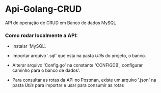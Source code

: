 # Api-Golang-CRUD
API de operação de CRUD em Banco de dados MySQL



### Como rodar localmente a API:

 - Instalar 'MySQL'.

 - Importar arquivo '.sql' que esta na pasta *Utils* do projeto, o banco.

 - Alterar arquivo 'Config.go' na constante 'CONFIGDB', configurar caminho para o banco de dados'. 

- Para consultar as rotas da API no Postman, existe um arquivo '.json' na pasta *Utils* para importar e usar para consumir as rotas

